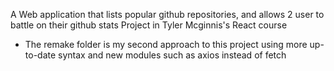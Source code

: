 A Web application that lists popular github repositories, and allows 2 user to battle on their github stats
Project in Tyler Mcginnis's React course

- The remake folder is my second approach to this project using more up-to-date syntax and new modules such as axios instead of fetch
